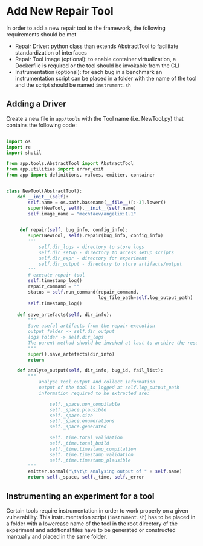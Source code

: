 # Add New Repair Tool

In order to add a new repair tool to the framework, the following requirements should be met

* Repair Driver: python class than extends AbstractTool to facilitate standardization of interfaces
* Repair Tool image (optional): to enable container virtualization, a Dockerfile is required or the tool should be invokable from the CLI
* Instrumentation (optional): for each bug in a benchmark an instrumentation script can be placed in a folder with the name of the tool and the script should be named `instrument.sh`

## Adding a Driver
Create a new file in `app/tools` with the Tool name (i.e. NewTool.py) that contains the following code:

```py

import os
import re
import shutil

from app.tools.AbstractTool import AbstractTool
from app.utilities import error_exit
from app import definitions, values, emitter, container


class NewTool(AbstractTool):
    def __init__(self):
        self.name = os.path.basename(__file__)[:-3].lower()
        super(NewTool, self).__init__(self.name)
        self.image_name = "mechtaev/angelix:1.1"


     def repair(self, bug_info, config_info):
        super(NewTool, self).repair(bug_info, config_info)
        ''' 
            self.dir_logs - directory to store logs
            self.dir_setup - directory to access setup scripts
            self.dir_expr - directory for experiment
            self.dir_output - directory to store artifacts/output 
        '''
        # execute repair tool
        self.timestamp_log()
        repair_command = ""
        status = self.run_command(repair_command,
                                  log_file_path=self.log_output_path)
        self.timestamp_log()
        
    def save_artefacts(self, dir_info):
        """
        Save useful artifacts from the repair execution
        output folder -> self.dir_output
        logs folder -> self.dir_logs
        The parent method should be invoked at last to archive the results
        """
        super().save_artefacts(dir_info)
        return

    def analyse_output(self, dir_info, bug_id, fail_list):
        """
            analyse tool output and collect information
            output of the tool is logged at self.log_output_path
            information required to be extracted are:

                self._space.non_compilable
                self._space.plausible
                self._space.size
                self._space.enumerations
                self._space.generated

                self._time.total_validation
                self._time.total_build
                self._time.timestamp_compilation
                self._time.timestamp_validation
                self._time.timestamp_plausible
        """
        emitter.normal("\t\t\t analysing output of " + self.name)
        return self._space, self._time, self._error


```


## Instrumenting an experiment for a tool ##
Certain tools require instrumentation in order to work properly on a given vulnerability. This instrumentation script (`instrument.sh`) has to be placed in a folder with a lowercase name of the tool in the root directory of the experiment and additional files have to be generated or constructed mantually and placed in the same folder.